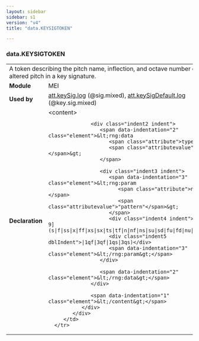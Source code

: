 ```yaml
---
layout: sidebar
sidebar: s1
version: "v4"
title: "data.KEYSIGTOKEN"

---
```


<div class="macroSpec">
   <h3 id="data.KEYSIGTOKEN">data.KEYSIGTOKEN</h3>
   <table class="wovenodd">
      <tr>
         <td colspan="2" class="wovenodd-col2">A token describing the pitch name, inflection, and octave number of an altered pitch
            in
            a key signature.
         </td>
      </tr>
      <tr>
         <td class="wovenodd-col1">
            <strong>Module</strong>
         </td>
         <td class="wovenodd-col2">MEI</td>
      </tr>
      <tr>
         <td class="wovenodd-col1">
            <strong>Used by</strong>
         </td>
         <td class="wovenodd-col2">
            <div class="parent">
               <a class="link_odd_classSpec" href="{{ site.baseurl }}/{{ page.version }}/attribute-classes/att.keySig.log.html">att.keySig.log</a> (@sig.mixed), 
               <a class="link_odd_classSpec" href="{{ site.baseurl }}/{{ page.version }}/attribute-classes/att.keySigDefault.log.html">att.keySigDefault.log</a> (@key.sig.mixed)
            </div>
         </td>
      </tr>
      <tr>
         <td class="wovenodd-col1">
            <strong>Declaration</strong>
         </td>
         <td class="wovenodd-col2">
            <div xml:space="preserve" class="pre">
               <div class="indent1 indent">
                  <span data-indentation="1" class="element">&lt;content&gt;</span>
                  
                  <div class="indent2 indent">
                     <span data-indentation="2" class="element">&lt;rng:data 
                        <span class="attribute">type=</span>
                        <span class="attributevalue">"token"</span>&gt;
                     </span>
                     
                     <div class="indent3 indent">
                        <span data-indentation="3" class="element">&lt;rng:param 
                           <span class="attribute">name=</span>
                           <span class="attributevalue">"pattern"</span>&gt;
                        </span>
                        <div class="indent4 indent">[a-g][0-9](s|f|ss|x|ff|xs|sx|ts|tf|n|nf|ns|su|sd|fu|fd|nu|nd</div>
                        <div class="indent5 dblIndent">|1qf|3qf|1qs|3qs)</div>
                        <span data-indentation="3" class="element">&lt;/rng:param&gt;</span>
                     </div>
                     
                     <span data-indentation="2" class="element">&lt;/rng:data&gt;</span>
                  </div>
                  
                  <span data-indentation="1" class="element">&lt;/content&gt;</span>
               </div>
            </div>
         </td>
      </tr>
   </table>
</div>